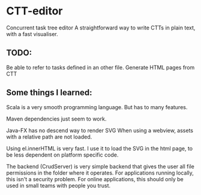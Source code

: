 CTT-editor
==========

Concurrent task tree editor
A straightforward way to write CTTs in plain text, with a fast visualiser.


TODO:
-----
Be able to refer to tasks defined in an other file.
Generate HTML pages from CTT


Some things I learned:
----------------------

Scala is a very smooth programming language. But has to many features.

Maven dependencies  just seem to work.

Java-FX has no descend way to render SVG
	When using a webview, assets with a relative path are not loaded.

Using el.innerHTML is very fast. I use it to load the SVG in the html page, to be less dependent on platform specific code.

The backend (CrudServer) is very simple backend that gives the user all file permissions in the folder where it operates.
For applications running locally, this isn't a security problem. For online applications, this should only be used in small teams with people you trust.
